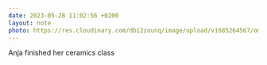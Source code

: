 ```yaml
---
date: 2023-05-28 11:02:56 +0200
layout: note
photo: https://res.cloudinary.com/dbi2zounq/image/upload/v1685264567/omiw57vpjne6scghjjo1.jpg
---
```

Anja finished her ceramics class
